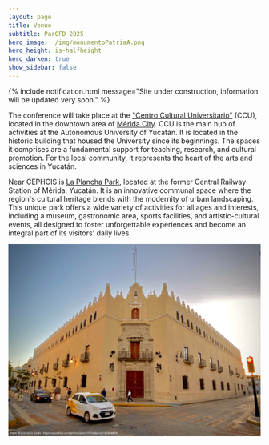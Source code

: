 ```yaml
---
layout: page
title: Venue
subtitle: ParCFD 2025
hero_image:  /img/monumentoPatriaA.png
hero_height: is-halfheight
hero_darken: true
show_sidebar: false
---
```


{% include notification.html message="Site under construction, information will be updated very soon." %}

The conference will take place at the ["Centro Cultural Universitario"](https://www.cultura.uady.mx/ccu.html) (CCU), located in the downtown area of [Mérida City](https://visitmerida.mx/). CCU  is the main hub of activities at the Autonomous University of Yucatán. It is located in the historic building that housed the University since its beginnings. The spaces it comprises are a fundamental support for teaching, research, and cultural promotion. For the local community, it represents the heart of the arts and sciences in Yucatán.

<!-- <img loading="lazy" src="/img/RendonPeniche.jpeg" alt="CEPHCIS" style="width: 600px; height: auto; display: block; margin: 0 auto"/> -->

Near CEPHCIS is [La Plancha Park](https://parquelaplancha.com/), located at the former Central Railway Station of Mérida, Yucatán. It is an innovative communal space where the region's cultural heritage blends with the modernity of urban landscaping. This unique park offers a wide variety of activities for all ages and interests, including a museum, gastronomic area, sports facilities, and artistic-cultural events, all designed to foster unforgettable experiences and become an integral part of its visitors' daily lives.

<img loading="lazy" src="/img/ccuy.webp" alt="CCU" style="width: 600px; height: auto; display: block; margin: 0 auto"/>
